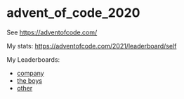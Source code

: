 # advent_of_code_2020

See https://adventofcode.com/

My stats: https://adventofcode.com/2021/leaderboard/self

My Leaderboards:

  * [company](https://adventofcode.com/2021/leaderboard/private/view/1029122)
  * [the boys](https://adventofcode.com/2021/leaderboard/private/view/1008392)
  * [other](https://adventofcode.com/2021/leaderboard/private/view/193188)
